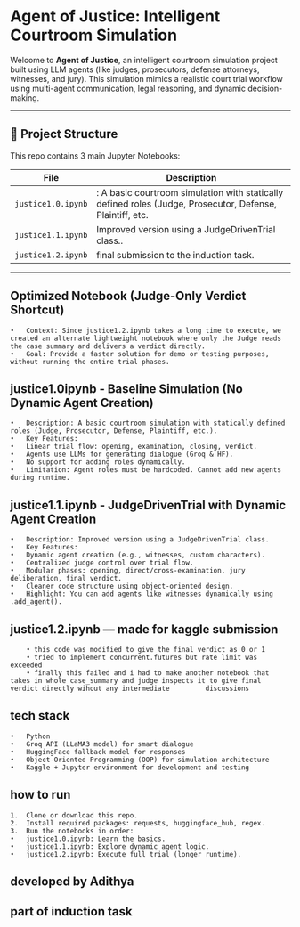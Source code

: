 #  Agent of Justice: Intelligent Courtroom Simulation
Welcome to **Agent of Justice**, an intelligent courtroom simulation project built using LLM agents (like judges, prosecutors, defense attorneys, witnesses, and jury). This simulation mimics a realistic court trial workflow using multi-agent communication, legal reasoning, and dynamic decision-making.

---

## 📁 Project Structure

This repo contains 3 main Jupyter Notebooks:

| File | Description |
|------|-------------|
| `justice1.0.ipynb` | : A basic courtroom simulation with statically defined roles (Judge, Prosecutor, Defense, Plaintiff, etc. |
| `justice1.1.ipynb` | Improved version using a JudgeDrivenTrial class.. |
| `justice1.2.ipynb` |  final submission to the induction task. |

---

## Optimized Notebook (Judge-Only Verdict Shortcut)
	•	Context: Since justice1.2.ipynb takes a long time to execute, we created an alternate lightweight notebook where only the Judge reads the case summary and delivers a verdict directly.
	•	Goal: Provide a faster solution for demo or testing purposes, without running the entire trial phases.

## justice1.0ipynb - Baseline Simulation (No Dynamic Agent Creation)
	•	Description: A basic courtroom simulation with statically defined roles (Judge, Prosecutor, Defense, Plaintiff, etc.).
	•	Key Features:
	•	Linear trial flow: opening, examination, closing, verdict.
	•	Agents use LLMs for generating dialogue (Groq & HF).
	•	No support for adding roles dynamically.
	•	Limitation: Agent roles must be hardcoded. Cannot add new agents during runtime.

##  justice1.1.ipynb - JudgeDrivenTrial with Dynamic Agent Creation
	•	Description: Improved version using a JudgeDrivenTrial class.
	•	Key Features:
	•	Dynamic agent creation (e.g., witnesses, custom characters).
	•	Centralized judge control over trial flow.
	•	Modular phases: opening, direct/cross-examination, jury deliberation, final verdict.
	•	Cleaner code structure using object-oriented design.
	•	Highlight: You can add agents like witnesses dynamically using .add_agent().

## justice1.2.ipynb — made for kaggle submission

        • this code was modified to give the final verdict as 0 or 1
        • tried to implement concurrent.futures but rate limit was exceeded
        • finally this failed and i had to make another notebook that takes in whole case_summary and judge inspects it to give final verdict directly wihout any intermediate         discussions

## tech stack
	•	Python
	•	Groq API (LLaMA3 model) for smart dialogue
	•	HuggingFace fallback model for responses
	•	Object-Oriented Programming (OOP) for simulation architecture
	•	Kaggle + Jupyter environment for development and testing

## how to run 
	1.	Clone or download this repo.
	2.	Install required packages: requests, huggingface_hub, regex.
	3.	Run the notebooks in order:
	•	justice1.0.ipynb: Learn the basics.
	•	justice1.1.ipynb: Explore dynamic agent logic.
	•	justice1.2.ipynb: Execute full trial (longer runtime).

## developed by Adithya 
## part of induction task



